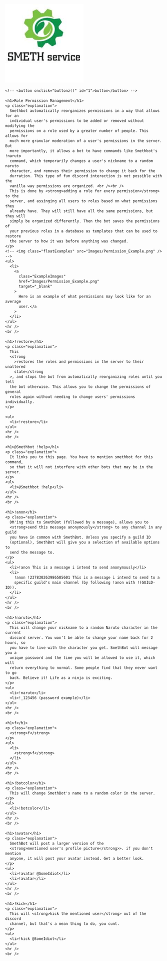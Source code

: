 <!DOCTYPE html>
<html lang="en">
  <head>
    <title>Smethbot Documentation</title>
    <meta charset="UTF-8" />
    <link rel="stylesheet" href="styles.css" />
  </head>
  <!-- comment syntax -->

  <!--  <body>
        <p>CSS lets us style HTML elements. There’s also
            <a href='dummy.html'>another page</a> associated with this example.</p>
    </body> -->

  <body>
    <div>
      <img
        class="SmethServices"
        width="250"
        height="250"
        alt="Smeth Services logo"
        src="Images/SmethServices.jpeg"
      />
    </div>

    <!-- <button onclick="buttonz()" id="1">button</button> -->

    <h1>Role Permission Management</h1>
    <p class="explanation">
      Smethbot automatically reorganizes permissions in a way that allows for an
      individual user's permissions to be added or removed without modifying the
      permissions on a role used by a greater number of people. This allows for
      much more granular moderation of a user's permissions in the server. But
      more importantly, it allows a bot to have commands like Smethbot's !naruto
      command, which temporarily changes a user's nickname to a random naruto
      character, and removes their permission to change it back for the
      durration. This type of fun discord interaction is not possible with the
      vanilla way permissions are organized. <br /><br />
      This is done by <strong>adding a role for every permission</strong> to the
      server, and assinging all users to roles based on what permissions they
      already have. They will still have all the same permissions, but they will
      simply be organized differently. Then the bot saves the permissions of
      your previous roles in a database as templates that can be used to restore
      the server to how it was before anything was changed.
    </p>
    <!-- <img class="floatExamples" src="Images/Permission_Example.png" /> -->
    <ul>
      <li>
        <a
          class="ExampleImages"
          href="Images/Permission_Example.png"
          target="_blank"
        >
          Here is an example of what permissions may look like for an average
          user.</a
        >
      </li>
    </ul>
    <hr />
    <br />

    <h1>!restore</h1>
    <p class="explanation">
      This
      <strong
        >restores the roles and permissions in the server to their unaltered
        state</strong
      >, and stops the bot from automatically reorganizing roles until you tell
      the bot otherwise. This allows you to change the permissions of general
      roles again without needing to change users' permissions individually.
    </p>

    <ul>
      <li>!restore</li>
    </ul>
    <hr />
    <br />

    <h1>@Smethbot !help</h1>
    <p class="explanation">
      It links you to this page. You have to mention smethbot for this command,
      so that it will not interfere with other bots that may be in the server.
    </p>
    <ul>
      <li>@Smethbot !help</li>
    </ul>
    <hr />
    <br />

    <h1>!anon</h1>
    <p class="explanation">
      DM'ing this to SmethBot (followed by a message), allows you to
      <strong>send this message anonymously</strong> to any channel in any guild
      you have in common with SmethBot. Unless you specify a guild ID
      (optional), SmethBot will give you a selection of available options to
      send the message to.
    </p>
    <ul>
      <li>!anon This is a message i intend to send anonymously</li>
      <li>
        !anon !237830263986585601 This is a message i intend to send to a
        specific guild's main channel (by following !anon with !(GUILD-ID)).
      </li>
    </ul>
    <hr />
    <br />

    <h1>!naruto</h1>
    <p class="explanation">
      This will change your nickname to a random Naruto character in the current
      discord server. You won't be able to change your name back for 2 hours, so
      you have to live with the character you get. SmethBot will message you a
      unique password and the time you will be allowed to use it, which will
      return everything to normal. Some people find that they never want to go
      back. Believe it! Life as a ninja is exciting.
    </p>
    <ul>
      <li>!naruto</li>
      <li>!_123456 (password example)</li>
    </ul>
    <hr />
    <br />

    <h1>f</h1>
    <p class="explanation">
      <strong>f</strong>
    </p>
    <ul>
      <li>
        <strong>f</strong>
      </li>
    </ul>
    <hr />
    <br />

    <h1>!botcolor</h1>
    <p class="explanation">
      This will change SmethBot's name to a random color in the server.
    </p>
    <ul>
      <li>!botcolor</li>
    </ul>
    <hr />
    <br />

    <h1>!avatar</h1>
    <p class="explanation">
      SmethBot will post a larger version of the
      <strong>mentioned user's profile picture</strong>>. if you don't mention
      anyone, it will post your avatar instead. Get a better look.
    </p>
    <ul>
      <li>!avatar @SomeIdiot</li>
      <li>!avatar</li>
    </ul>
    <hr />
    <br />

    <h1>!kick</h1>
    <p class="explanation">
      This will <strong>kick the mentioned user</strong> out of the discord
      channel, but that's a mean thing to do, you cunt.
    </p>
    <ul>
      <li>!kick @SomeIdiot</li>
    </ul>
    <hr />
    <br />

  </body>

  <script>
    function buttonz() {
      alert("hi");
      let thing = "123";
      document.getElementById("1").innerHTML = thing;
      thing = "4";
    }
    console.log(document.getElementById("FirstBody"));
  </script>
</html>
